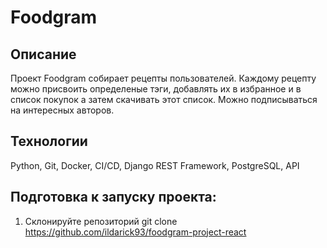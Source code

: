 # Foodgram

## Описание
Проект Foodgram собирает рецепты пользователей. Каждому рецепту можно присвоить определеные тэги, добавлять их в избранное и в список покупок а затем скачивать этот список. Можно подписываться на интересных авторов.

## Технологии
Python, Git, Docker, CI/CD, Django REST Framework, PostgreSQL, API

## Подготовка к запуску проекта:
1. Склонируйте репозиторий
git clone https://github.com/ildarick93/foodgram-project-react
